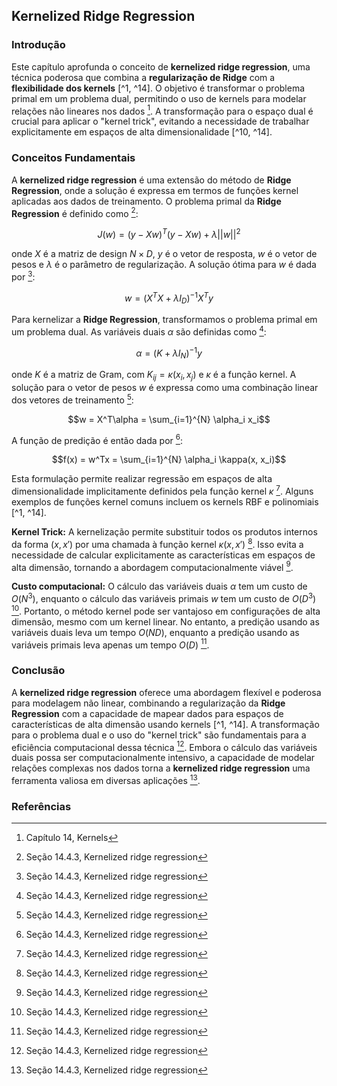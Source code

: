 ## Kernelized Ridge Regression

### Introdução
Este capítulo aprofunda o conceito de **kernelized ridge regression**, uma técnica poderosa que combina a **regularização de Ridge** com a **flexibilidade dos kernels** [^1, ^14]. O objetivo é transformar o problema primal em um problema dual, permitindo o uso de kernels para modelar relações não lineares nos dados [^1]. A transformação para o espaço dual é crucial para aplicar o "kernel trick", evitando a necessidade de trabalhar explicitamente em espaços de alta dimensionalidade [^10, ^14].

### Conceitos Fundamentais

A **kernelized ridge regression** é uma extensão do método de **Ridge Regression**, onde a solução é expressa em termos de funções kernel aplicadas aos dados de treinamento. O problema primal da **Ridge Regression** é definido como [^14]:

$$J(w) = (y - Xw)^T(y - Xw) + \lambda ||w||^2$$

onde $X$ é a matriz de design $N \times D$, $y$ é o vetor de resposta, $w$ é o vetor de pesos e $\lambda$ é o parâmetro de regularização. A solução ótima para $w$ é dada por [^14]:

$$w = (X^TX + \lambda I_D)^{-1}X^Ty$$

Para kernelizar a **Ridge Regression**, transformamos o problema primal em um problema dual. As variáveis duais $\alpha$ são definidas como [^14]:

$$\alpha = (K + \lambda I_N)^{-1}y$$

onde $K$ é a matriz de Gram, com $K_{ij} = \kappa(x_i, x_j)$ e $\kappa$ é a função kernel. A solução para o vetor de pesos $w$ é expressa como uma combinação linear dos vetores de treinamento [^14]:

$$w = X^T\alpha = \sum_{i=1}^{N} \alpha_i x_i$$

A função de predição é então dada por [^14]:

$$f(x) = w^Tx = \sum_{i=1}^{N} \alpha_i \kappa(x, x_i)$$

Esta formulação permite realizar regressão em espaços de alta dimensionalidade implicitamente definidos pela função kernel $\kappa$ [^14]. Alguns exemplos de funções kernel comuns incluem os kernels RBF e polinomiais [^1, ^14].

**Kernel Trick:** A kernelização permite substituir todos os produtos internos da forma $(x, x')$ por uma chamada à função kernel $\kappa(x, x')$ [^14]. Isso evita a necessidade de calcular explicitamente as características em espaços de alta dimensão, tornando a abordagem computacionalmente viável [^14].

**Custo computacional:** O cálculo das variáveis duais $\alpha$ tem um custo de $O(N^3)$, enquanto o cálculo das variáveis primais $w$ tem um custo de $O(D^3)$ [^14]. Portanto, o método kernel pode ser vantajoso em configurações de alta dimensão, mesmo com um kernel linear. No entanto, a predição usando as variáveis duais leva um tempo $O(ND)$, enquanto a predição usando as variáveis primais leva apenas um tempo $O(D)$ [^14].

### Conclusão

A **kernelized ridge regression** oferece uma abordagem flexível e poderosa para modelagem não linear, combinando a regularização da **Ridge Regression** com a capacidade de mapear dados para espaços de características de alta dimensão usando kernels [^1, ^14]. A transformação para o problema dual e o uso do "kernel trick" são fundamentais para a eficiência computacional dessa técnica [^14]. Embora o cálculo das variáveis duais possa ser computacionalmente intensivo, a capacidade de modelar relações complexas nos dados torna a **kernelized ridge regression** uma ferramenta valiosa em diversas aplicações [^14].

### Referências
[^1]: Capítulo 14, Kernels
[^10]: Seção 14.4, The kernel trick
[^14]: Seção 14.4.3, Kernelized ridge regression
<!-- END -->